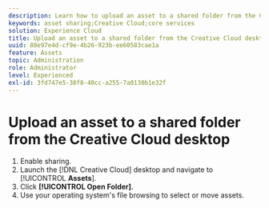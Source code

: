 ```yaml
---
description: Learn how to upload an asset to a shared folder from the Creative Cloud desktop to Experience Cloud.
keywords: asset sharing;Creative Cloud;core services
solution: Experience Cloud
title: Upload an asset to a shared folder from the Creative Cloud desktop 
uuid: 88e97e4d-cf9e-4b26-923b-ee60583cae1a
feature: Assets
topic: Administration
role: Administrator
level: Experienced
exl-id: 3fd747e5-38f8-40cc-a255-7a0130b1e32f
---
```

# Upload an asset to a shared folder from the Creative Cloud desktop

1. Enable sharing.
1. Launch the [!DNL Creative Cloud] desktop and navigate to [!UICONTROL **Assets**].
1. Click **[!UICONTROL Open Folder].**
1. Use your operating system's file browsing to select or move assets.
